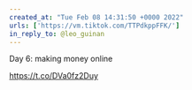 ```yaml
---
created_at: "Tue Feb 08 14:31:50 +0000 2022"
urls: ['https://vm.tiktok.com/TTPdkppFFK/']
in_reply_to: @leo_guinan
---
```


Day 6: making money online

https://t.co/DVa0fz2Duy